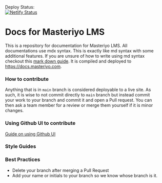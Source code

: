 
Deploy Status:  
[![Netlify Status](https://api.netlify.com/api/v1/badges/3a9b402a-af95-4051-9025-f762197bdb5b/deploy-status)](https://app.netlify.com/sites/masteriyo-docs/deploys)

# Docs for Masteriyo LMS

This is a repository for documentation for Masteriyo LMS. All documentations use mdx syntax. This is exactly like md syntax with some additional features. If you are unsure of how to write using md syntax checkout this [mark down guide](https://www.markdownguide.org/basic-syntax/). It is compiled and deployed to https://docs.masteriyo.com.

### How to contribute

Anything that is in `main` branch is considered deployable to a live site. As such, it is wise to not commit directly to `main` branch but instead commit your work to your branch and commit it and open a Pull request. You can then ask a team member for a review or merge them yourself if it is minor changes.

### Using Github UI to contribute

[Guide on using Github UI](contributing-using-github-ui.mdx)

### Style Guides

### Best Practices

- Delete your branch after merging a Pull Request
- Add your name or initials to your branch so we know whose branch is it.
